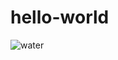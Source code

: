 # hello-world
![water](https://www.uiwater.com/images/default-source/utilities-basic/buisness-units/florida/waterdorp.png?sfvrsn=2)
